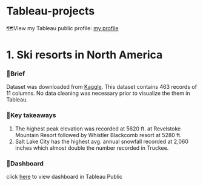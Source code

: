 # Tableau-projects
:world_map:View my Tableau public profile: [my profile](https://public.tableau.com/app/profile/muhammad.amin.bin.basiran)

# 1. Ski resorts in North America

### :closed_book:Brief 

Dataset was downloaded from [Kaggle](https://www.kaggle.com/datasets/aryanjuyal/comparison-of-north-american-ski-resorts). This dataset contains 463 records of 11 columns. No data cleaning was necessary prior to visualize the them in Tableau. 

### :pushpin:Key takeaways

1. The highest peak elevation was recorded at 5620 ft. at Revelstoke Mountain Resort followed by Whistler Blackcomb resort at 5280 ft.
2. Salt Lake City has the highest avg. annual snowfall recorded at 2,060 inches which almost double the number recorded in Truckee.

### :bug:Dashboard
click [here](https://public.tableau.com/app/profile/muhammad.amin.bin.basiran/viz/ResortsinNorthAmerica/Dashboard1) to view dashboard in Tableau Public
